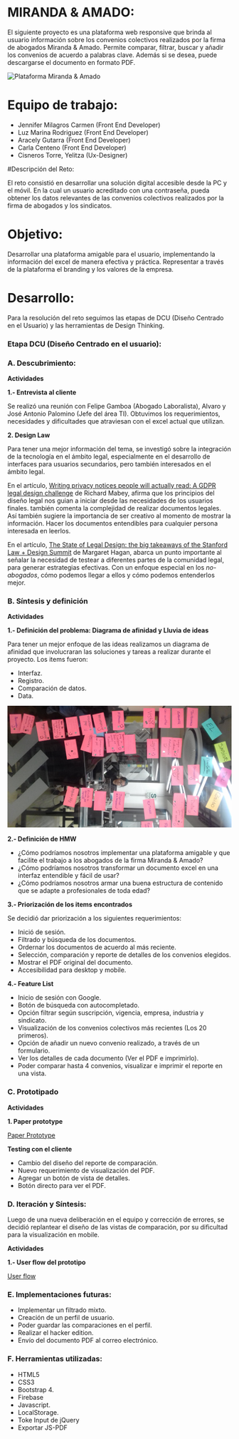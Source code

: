 # MIRANDA & AMADO:

El siguiente proyecto es una plataforma web responsive que brinda al usuario información sobre los convenios colectivos realizados por la firma de abogados Miranda & Amado. Permite comparar, filtrar, buscar y añadir los convenios de acuerdo a palabras clave. Además si se desea, puede descargarse el documento en formato PDF.

![Plataforma Miranda & Amado](https://user-images.githubusercontent.com/32287220/38677263-5c1e68d6-3e23-11e8-8fa9-f968456e5ad4.png)

# Equipo de trabajo: 

- Jennifer Milagros Carmen (Front End Developer)
- Luz Marina Rodriguez (Front End Developer)
- Aracely Gutarra (Front End Developer)
- Carla Centeno (Front End Developer)
- Cisneros Torre, Yelitza (Ux-Designer)

#Descripción del Reto:

El reto consistió en desarrollar una solución digital accesible desde la PC y el móvil. En la cual un usuario acreditado con una contraseña, pueda obtener los datos relevantes de las convenios colectivos realizados por la firma de abogados y los sindicatos.

# Objetivo:

Desarrollar una plataforma amigable para el usuario, implementando la información del excel de manera efectiva y práctica. Representar a través de la plataforma el branding y los valores de la empresa.

# Desarrollo:

Para la resolución del reto seguimos las etapas de DCU (Diseño Centrado en el Usuario) y las herramientas de Design Thinking. 

### Etapa DCU (Diseño Centrado en el usuario):

### A. Descubrimiento:

**Actividades**

**1.- Entrevista al cliente**

Se realizó una reunión con Felipe Gamboa (Abogado Laboralista), Alvaro y José Antonio Palomino (Jefe del área TI). Obtuvimos los requerimientos, necesidades y dificultades que atraviesan con el excel  actual que utilizan. 

**2. Design Law**

Para tener una mejor información del tema, se investigó sobre la integración de la tecnología en el ámbito legal, especialmente en el desarrollo de interfaces para usuarios secundarios, pero también interesados en el ámbito legal.

En el artículo, [Writing privacy notices people will actually read: A GDPR legal design challenge](https://medium.com/juro-blog/writing-privacy-notices-people-will-actually-read-a-gdpr-legal-design-challenge-1f2000805740) de 
Richard Mabey, afirma que los principios del diseño legal nos guian a iniciar desde las necesidades de los usuarios finales. también comenta la complejidad de realizar documentos legales.
Así también sugiere la importancia de ser creativo al momento de mostrar la información. Hacer los documentos entendibles para cualquier persona interesada en leerlos. 

En el artículo, [The State of Legal Design: the big takeaways of the Stanford Law + Design Summit](https://medium.com/legal-design-and-innovation/the-state-of-legal-design-the-big-takeaways-of-the-stanford-law-design-summit-ee363b5bf109) de Margaret Hagan, abarca un punto importante al señalar la necesidad de testear a diferentes partes de la comunidad legal, para generar estrategias efectivas. Con un enfoque especial en los *no-abogados*, cómo podemos llegar a ellos y cómo podemos entenderlos mejor.

### B. Síntesis y definición

**Actividades**

**1.- Definición del problema: Diagrama de afinidad y Lluvia de ideas**

Para tener un mejor enfoque de las ideas realizamos un diagrama de afinidad que involucraran las soluciones y tareas a realizar durante el proyecto. Los items fueron:

- Interfaz.
- Registro.
- Comparación de datos.
- Data.

![Diagrama de afinidad](assets/docs/wall.jpg)

**2.- Definición de HMW**

- ¿Cómo podríamos nosotros implementar una plataforma amigable y que facilite el trabajo a los abogados de la firma Miranda & Amado?
- ¿Cómo podríamos nosotros transformar un  documento excel en una interfaz entendible y fácil de usar?
- ¿Cómo podríamos nosotros armar una buena estructura de contenido que se adapte a profesionales de toda edad?

**3.- Priorización de los items encontrados**

Se decidió dar priorización a los siguientes requerimientos:

- Inició de sesión.
- Filtrado y búsqueda de los documentos.
- Ordernar los documentos de acuerdo al más reciente.
- Selección, comparación y reporte de detalles de los convenios elegidos.
- Mostrar el PDF original del documento.
- Accesibilidad para desktop y mobile.

**4.- Feature List**

- Inicio de sesión con Google.
- Botón de búsqueda con autocompletado.
- Opción filtrar según suscripción, vigencia, empresa, industria y sindicato.
- Visualización de los convenios colectivos más recientes (Los 20 primeros).
- Opción de añadir un nuevo convenio realizado, a través de un formulario.
- Ver los detalles de cada documento (Ver el PDF e imprimirlo).
- Poder comparar hasta 4 convenios, visualizar e imprimir el reporte en una vista.

### C. Prototipado

**Actividades**

**1. Paper prototype**

[Paper Prototype](https://docs.google.com/presentation/d/1KNK-XX1gHy8r9OUGD6TgWCn59hTx1rK-qXS14kntQN0/edit?usp=sharing)

**Testing con el cliente**

- Cambio del diseño del reporte de comparación.
- Nuevo requerimiento de visualización del PDF.
- Agregar un botón de vista de detalles.
- Botón directo para ver el PDF.

### D. Iteración y Síntesis:

Luego de una nueva deliberación en el equipo y corrección de errores, se decidió replantear el diseño de las vistas de comparación, por su dificultad para la visualización en mobile. 

**Actividades**

**1.- User flow del prototipo**

[User flow](https://docs.google.com/presentation/d/1QAvqmcUD1D995y0dSZOB7MC0iBu4jZoU1t-EpNzzRns/edit?usp=sharing)

### E. Implementaciones futuras:

- Implementar un filtrado mixto.
- Creación de un perfil de usuario.
- Poder guardar las comparaciones en el perfil.
- Realizar el hacker edition.
- Envío del documento PDF al correo electrónico.

### F. Herramientas utilizadas:

- HTML5
- CSS3
- Bootstrap 4.
- Firebase
- Javascript.
- LocalStorage.
- Toke Input de jQuery
- Exportar JS-PDF
